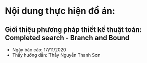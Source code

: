 # Nội dung thực hiện đồ án:
## Giới thiệu phương pháp thiết kế thuật toán: Completed search - Branch and Bound
- Ngày báo cáo: 17/11/2020
- Thầy hướng dẫn: Thầy Nguyễn Thanh Sơn
